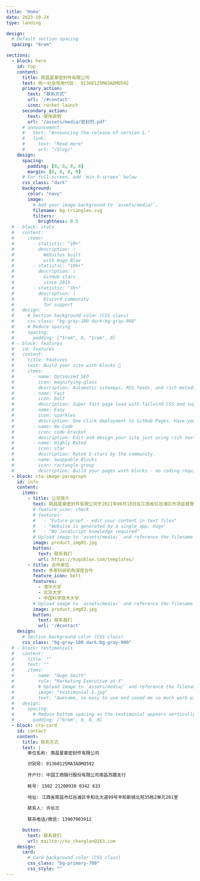 ```yaml
---
title: 'Home'
date: 2023-10-24
type: landing

design:
  # Default section spacing
  spacing: "6rem"

sections:
  - block: hero
    id: top
    content:
      title: 南昌星豪密封件有限公司
      text: 统一社会信用代码： 91360125MA3ADMQ592
      primary_action:
        text: "联系方式"
        url: '/#contact'
        icon: rocket-launch
      secondary_action:
        text: 使用说明
        url: '/assets/media/密封剂.pdf'
      # announcement:
      #   text: "Announcing the release of version 1."
      #   link:
      #     text: "Read more"
      #     url: "/blog/"
    design:
      spacing:
        padding: [0, 0, 0, 0]
        margin: [0, 0, 0, 0]
      # For full-screen, add `min-h-screen` below
      css_class: "dark"
      background:
        color: "navy"
        image:
          # Add your image background to `assets/media/`.
          filename: bg-triangles.svg
          filters:
            brightness: 0.5
  # - block: stats
  #   content:
  #     items:
  #       - statistic: "1M+"
  #         description: |
  #           Websites built  
  #           with Hugo Blox
  #       - statistic: "10k+"
  #         description: |
  #           GitHub stars  
  #           since 2016
  #       - statistic: "3k+"
  #         description: |
  #           Discord community  
  #           for support
  #   design:
  #     # Section background color (CSS class)
  #     css_class: "bg-gray-100 dark:bg-gray-900"
  #     # Reduce spacing
  #     spacing:
  #       padding: ["1rem", 0, "1rem", 0]
  # - block: features
  #   id: features
  #   content:
  #     title: Features
  #     text: Build your site with blocks 🧱
  #     items:
  #       - name: Optimized SEO
  #         icon: magnifying-glass
  #         description: Automatic sitemaps, RSS feeds, and rich metadata take the pain out of SEO and syndication.
  #       - name: Fast
  #         icon: bolt
  #         description: Super fast page load with Tailwind CSS and super fast site building with Hugo.
  #       - name: Easy
  #         icon: sparkles
  #         description: One-click deployment to GitHub Pages. Have your new website live within 5 minutes!
  #       - name: No-Code
  #         icon: code-bracket
  #         description: Edit and design your site just using rich text (Markdown) and configurable YAML parameters.
  #       - name: Highly Rated
  #         icon: star
  #         description: Rated 5-stars by the community.
  #       - name: Swappable Blocks
  #         icon: rectangle-group
  #         description: Build your pages with blocks - no coding required!
  - block: cta-image-paragraph
    id: info
    content:
      items:
        - title: 公司简介
          text: 南昌星豪密封件有限公司于2021年06月10日在江西省红谷滩区市场监督管理局注册成立，公司企业法人代表为徐新浩，注册资本为50万元整，办公场所在南昌市红谷滩区丰和北大道99号丰和新城北苑35栋2单元201室。公司业务经营范围主要从事KH-1714有机硅高真空微孔密封剂的销售等业务。公司自正式成立后，在全体员工的不懈努力下，公司业务取得到了一定的发展和进步。公司将始终以“严谨、责任、创新、服务”为生存理念，严格执行QB 01-1986企业标准，坚持“以人为本、科学生产、敬业奉献、和谐发展”的企业宗旨，视产品质量为生命，不断完善工艺技能，提高产品质量。同时公司将积极奉行走出战略，积极参与市场化竞争，在企业经营得到发展的同时，也将为企业在行业内羸得了良好的声誉。
          # feature_icon: check
          # features:
          #   - "Future-proof - edit your content in text files"
          #   - "Website is generated by a single app, Hugo"
          #   - "No JavaScript knowledge required"
          # Upload image to `assets/media/` and reference the filename here
          image: product_img01.jpg
          button:
            text: 联系我们
            url: https://hugoblox.com/templates/
        - title: 合作单位
          text: 多家科研机构深度合作
          feature_icon: bolt
          features:
            - 清华大学
            - 北京大学
            - 中国科学技术大学
          # Upload image to `assets/media/` and reference the filename here
          image: product_img02.jpg
          button:
            text: 联系我们
            url: '/#contact'
    design:
      # Section background color (CSS class)
      css_class: "bg-gray-100 dark:bg-gray-900"
  # - block: testimonials
  #   content:
  #     title: ""
  #     text: ""
  #     items:
  #       - name: "Hugo Smith"
  #         role: "Marketing Executive at X"
  #         # Upload image to `assets/media/` and reference the filename here
  #         image: "testimonial-1.jpg"
  #         text: "Awesome, so easy to use and saved me so much work with the swappable pre-designed sections!"
  #   design:
  #     spacing:
  #       # Reduce bottom spacing so the testimonial appears vertically centered between sections
  #       padding: ["6rem", 0, 0, 0]
  - block: cta-card
    id: contact
    content:
      title: 联系方式
      text: | 
        单位名称: 南昌星豪密封件有限公司

        识别号: 91360125MA3ADMQ592 
        
        开户行: 中国工商银行股份有限公司南昌苏圃支行
        
        帐号: 1502 21200930 0342 633
        
        地址: 江西省南昌市红谷滩区丰和北大道99号丰和新城北苑35栋2单元201室      
        
        联系人: 许长兰     
        
        联系电话/微信: 13907003912

      button:
        text: 联系我们
        url: mailto://xu_changlan@163.com
    design:
      card:
        # Card background color (CSS class)
        css_class: "bg-primary-700"
        css_style: ""
---
```

